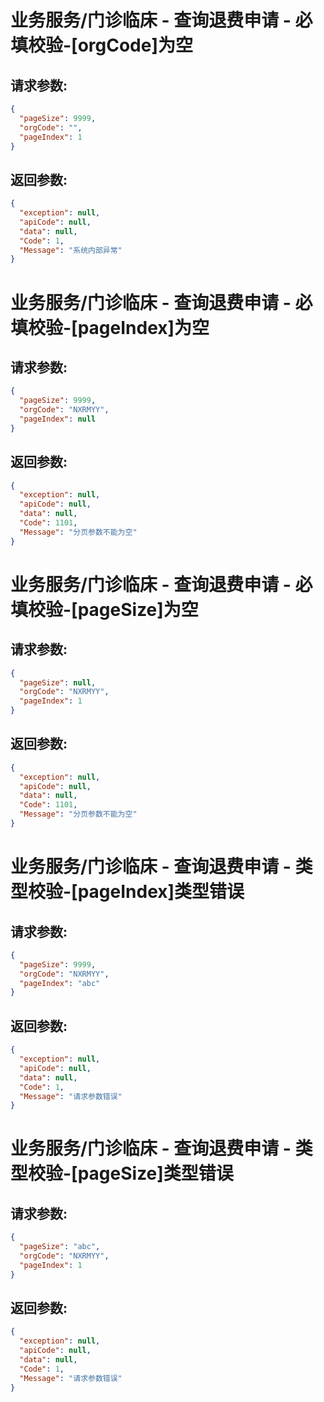 
# 业务服务/门诊临床 - 查询退费申请 - 必填校验-[orgCode]为空
## 请求参数:
``` json
{
  "pageSize": 9999,
  "orgCode": "",
  "pageIndex": 1
}
```
## 返回参数:
``` json
{
  "exception": null,
  "apiCode": null,
  "data": null,
  "Code": 1,
  "Message": "系统内部异常"
}
```
# 业务服务/门诊临床 - 查询退费申请 - 必填校验-[pageIndex]为空
## 请求参数:
``` json
{
  "pageSize": 9999,
  "orgCode": "NXRMYY",
  "pageIndex": null
}
```
## 返回参数:
``` json
{
  "exception": null,
  "apiCode": null,
  "data": null,
  "Code": 1101,
  "Message": "分页参数不能为空"
}
```
# 业务服务/门诊临床 - 查询退费申请 - 必填校验-[pageSize]为空
## 请求参数:
``` json
{
  "pageSize": null,
  "orgCode": "NXRMYY",
  "pageIndex": 1
}
```
## 返回参数:
``` json
{
  "exception": null,
  "apiCode": null,
  "data": null,
  "Code": 1101,
  "Message": "分页参数不能为空"
}
```
# 业务服务/门诊临床 - 查询退费申请 - 类型校验-[pageIndex]类型错误
## 请求参数:
``` json
{
  "pageSize": 9999,
  "orgCode": "NXRMYY",
  "pageIndex": "abc"
}
```
## 返回参数:
``` json
{
  "exception": null,
  "apiCode": null,
  "data": null,
  "Code": 1,
  "Message": "请求参数错误"
}
```
# 业务服务/门诊临床 - 查询退费申请 - 类型校验-[pageSize]类型错误
## 请求参数:
``` json
{
  "pageSize": "abc",
  "orgCode": "NXRMYY",
  "pageIndex": 1
}
```
## 返回参数:
``` json
{
  "exception": null,
  "apiCode": null,
  "data": null,
  "Code": 1,
  "Message": "请求参数错误"
}
```
